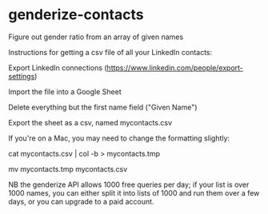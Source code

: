 # genderize-contacts
Figure out gender ratio from an array of given names


Instructions for getting a csv file of all your LinkedIn contacts:

Export LinkedIn connections (https://www.linkedin.com/people/export-settings)

Import the file into a Google Sheet

Delete everything but the first name field ("Given Name")

Export the sheet as a csv, named mycontacts.csv


If you're on a Mac, you may need to change the formatting slightly:

cat mycontacts.csv | col -b > mycontacts.tmp

mv mycontacts.tmp mycontacts.csv


NB the genderize API allows 1000 free queries per day; if your list is over
1000 names, you can either split it into lists of 1000 and run them over a
few days, or you can upgrade to a paid account.

